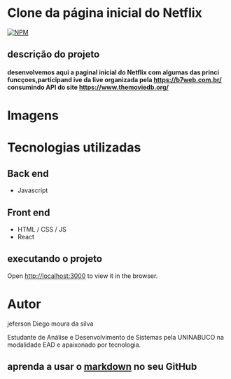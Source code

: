 #  Clone da página inicial do Netflix

[![NPM](https://img.shields.io/npm/l/react)](https://github.com/jeferson-moura/exemple-readme/blob/main/LICENSE)

##  descrição do  projeto

#### desenvolvemos aqui a paginal inicial do Netflix com algumas das princi funcçoes,participand   ive  da live  organizada pela  https://b7web.com.br/ consumindo API do site https://www.themoviedb.org/
### 
# Imagens



# Tecnologias utilizadas
## Back end
- Javascript
## Front end
- HTML / CSS / JS 
- React

## executando o projeto

Open [http://localhost:3000](http://localhost:3000) to view it in the browser.

# Autor

jeferson Diego moura da silva

Estudante de Análise e Desenvolvimento de Sistemas pela UNINABUCO na modalidade EAD e 
apaixonado por tecnologia.
## aprenda a usar o [markdown](https://docs.pipz.com/central-de-ajuda/learning-center/guia-basico-de-markdown#open) no seu GitHub




